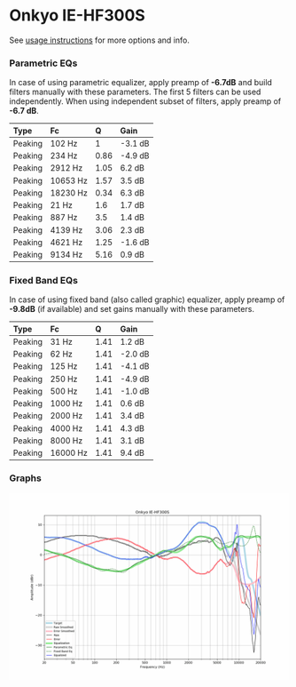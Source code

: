 # Onkyo IE-HF300S
See [usage instructions](https://github.com/jaakkopasanen/AutoEq#usage) for more options and info.

### Parametric EQs
In case of using parametric equalizer, apply preamp of **-6.7dB** and build filters manually
with these parameters. The first 5 filters can be used independently.
When using independent subset of filters, apply preamp of **-6.7 dB**.

| Type    | Fc       |    Q | Gain    |
|:--------|:---------|:-----|:--------|
| Peaking | 102 Hz   | 1    | -3.1 dB |
| Peaking | 234 Hz   | 0.86 | -4.9 dB |
| Peaking | 2912 Hz  | 1.05 | 6.2 dB  |
| Peaking | 10653 Hz | 1.57 | 3.5 dB  |
| Peaking | 18230 Hz | 0.34 | 6.3 dB  |
| Peaking | 21 Hz    | 1.6  | 1.7 dB  |
| Peaking | 887 Hz   | 3.5  | 1.4 dB  |
| Peaking | 4139 Hz  | 3.06 | 2.3 dB  |
| Peaking | 4621 Hz  | 1.25 | -1.6 dB |
| Peaking | 9134 Hz  | 5.16 | 0.9 dB  |

### Fixed Band EQs
In case of using fixed band (also called graphic) equalizer, apply preamp of **-9.8dB**
(if available) and set gains manually with these parameters.

| Type    | Fc       |    Q | Gain    |
|:--------|:---------|:-----|:--------|
| Peaking | 31 Hz    | 1.41 | 1.2 dB  |
| Peaking | 62 Hz    | 1.41 | -2.0 dB |
| Peaking | 125 Hz   | 1.41 | -4.1 dB |
| Peaking | 250 Hz   | 1.41 | -4.9 dB |
| Peaking | 500 Hz   | 1.41 | -1.0 dB |
| Peaking | 1000 Hz  | 1.41 | 0.6 dB  |
| Peaking | 2000 Hz  | 1.41 | 3.4 dB  |
| Peaking | 4000 Hz  | 1.41 | 4.3 dB  |
| Peaking | 8000 Hz  | 1.41 | 3.1 dB  |
| Peaking | 16000 Hz | 1.41 | 9.4 dB  |

### Graphs
![](./Onkyo%20IE-HF300S.png)